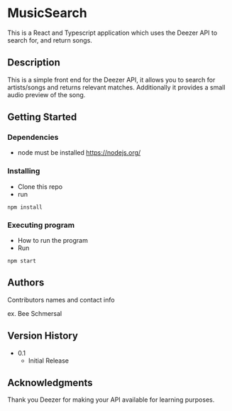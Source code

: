 # MusicSearch

This is a React and Typescript application which uses the Deezer API to search for, and return songs. 

## Description

This is a simple front end for the Deezer API, it allows you to search for artists/songs and returns relevant matches. Additionally it provides a small audio preview of the song. 

## Getting Started

### Dependencies

* node must be installed https://nodejs.org/
  

### Installing

* Clone this repo
* run
```
npm install
```

### Executing program

* How to run the program
* Run
```
npm start
```



## Authors

Contributors names and contact info

ex. Bee Schmersal  


## Version History


* 0.1
    * Initial Release

## Acknowledgments
Thank you Deezer for making your API available for learning purposes.

